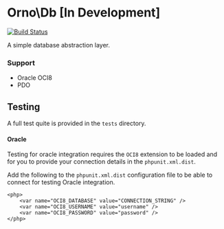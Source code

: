 # Orno\Db [In Development]

[![Build Status](https://travis-ci.org/orno/db.png?branch=master)](https://travis-ci.org/orno/db)

A simple database abstraction layer.

### Support

- Oracle OCI8
- PDO

## Testing

A full test quite is provided in the `tests` directory.

#### Oracle

Testing for oracle integration requires the `OCI8` extension to be loaded and for you to provide your connection details in the `phpunit.xml.dist`.

Add the following to the `phpunit.xml.dist` configuration file to be able to connect for testing Oracle integration.

    <php>
        <var name="OCI8_DATABASE" value="CONNECTION_STRING" />
        <var name="OCI8_USERNAME" value="username" />
        <var name="OCI8_PASSWORD" value="password" />
    </php>

